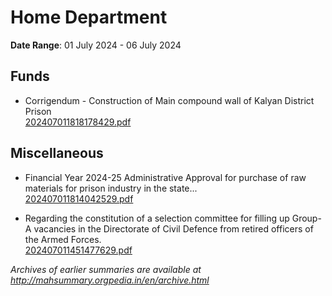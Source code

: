 # Home Department

**Date Range**: 01 July 2024 - 06 July 2024


## Funds
- Corrigendum - Construction of Main compound wall of Kalyan District Prison\
  [202407011818178429.pdf](https://gr.maharashtra.gov.in/Site/Upload/Government%20Resolutions/English/202407011818178429.pdf)

## Miscellaneous
- Financial Year 2024-25 Administrative Approval for purchase of  raw materials for prison industry in the state...\
  [202407011814042529.pdf](https://gr.maharashtra.gov.in/Site/Upload/Government%20Resolutions/English/202407011814042529.pdf)

- Regarding the constitution of a selection committee for filling up Group-A vacancies in the Directorate of Civil Defence from retired officers of the Armed Forces.\
  [202407011451477629.pdf](https://gr.maharashtra.gov.in/Site/Upload/Government%20Resolutions/English/202407011451477629.pdf)


*Archives of earlier summaries are available at http://mahsummary.orgpedia.in/en/archive.html*